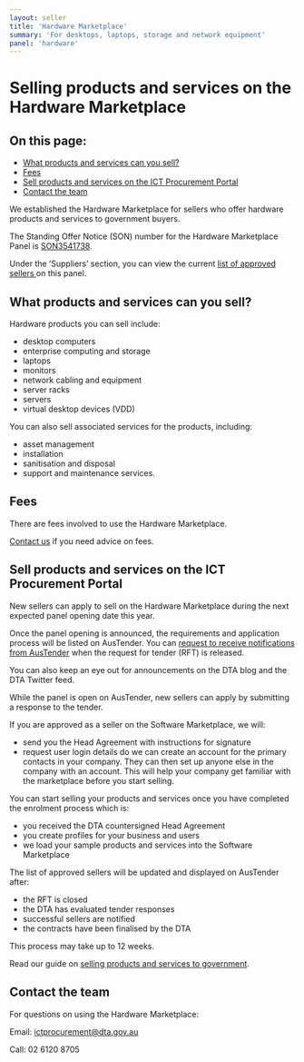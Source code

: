 ```yaml
---
layout: seller
title: 'Hardware Marketplace'
summary: 'For desktops, laptops, storage and network equipment'
panel: 'hardware'
---
```


# Selling products and services on the Hardware Marketplace

<nav class="au-inpage-nav-links" aria-label="in page navigation">
  <h2 class="au-inpage-nav-links__heading">On this page:</h2>
  <ul class="au-link-list">
    <li><a href="#what-can-you-sell">What products and services can you sell?</a></li>
    <li><a href="#fees">Fees</a></li>
    <li><a href="#sell-products-and-services-on-the-ict-procurement-portal">Sell products and services on the ICT Procurement Portal</a></li>
    <li><a href="#contact-the-team">Contact the team</a></li>
  </ul>
</nav>

We established the Hardware Marketplace for sellers who offer hardware products and services to government buyers.

The Standing Offer Notice (SON) number for the Hardware Marketplace Panel is <a href="https://www.tenders.gov.au/Son/Show/61f30dd8-c7e2-ec94-2a86-c3adf5775795" target="_blank" rel="external noreferrer">SON3541738</a>.

Under the ‘Suppliers’ section, you can view the current <a href="https://www.tenders.gov.au/Son/Show/61f30dd8-c7e2-ec94-2a86-c3adf5775795" target="_blank" rel="external noreferrer">list of approved sellers </a>on this panel.

## <span name="what-can-you-sell">What products and services can you sell?</span>

Hardware products you can sell include:

- desktop computers
- enterprise computing and storage
- laptops
- monitors
- network cabling and equipment
- server racks
- servers
- virtual desktop devices (VDD)

You can also sell associated services for the products, including:

- asset management
- installation
- sanitisation and disposal
- support and maintenance services.

## <span name="fees">Fees</span>

There are fees involved to use the Hardware Marketplace.

[Contact us](#contact-the-team) if you need advice on fees.

## <span name="sell-products-and-services-on-the-ict-procurement-portal">Sell products and services on the ICT Procurement Portal</span>

New sellers can apply to sell on the Hardware Marketplace during the next expected panel opening date this year.

Once the panel opening is announced, the requirements and application process will be listed on AusTender. You can <a href="https://www.tenders.gov.au/RegisteredUser/Register" target="_blank" rel="external noreferrer">request to receive notifications from AusTender</a> when the request for tender (RFT) is released.

You can also keep an eye out for announcements on the DTA blog and the DTA Twitter feed.

While the panel is open on AusTender, new sellers can apply by submitting a response to the tender.

If you are approved as a seller on the Software Marketplace, we will:

- send you the Head Agreement with instructions for signature
- request user login details do we can create an account for the primary contacts in your company. They can then set up anyone else in the company with an account. This will help your company get familiar with the marketplace before you start selling.

You can start selling your products and services once you have completed the enrolment process which is:

- you received the DTA countersigned Head Agreement
- you create profiles for your business and users
- we load your sample products and services into the Software Marketplace

The list of approved sellers will be updated and displayed on AusTender after:

- the RFT is closed
- the DTA has evaluated tender responses
- successful sellers are notified
- the contracts have been finalised by the DTA

This process may take up to 12 weeks.

Read our guide on [selling products and services to government](/seller/selling-through-the-dta).

## <span name="contact-the-team">Contact the team</span>

For questions on using the Hardware Marketplace:

Email: [ictprocurement@dta.gov.au](mailto:ictprocurement@dta.gov.au)

Call: 02 6120 8705
